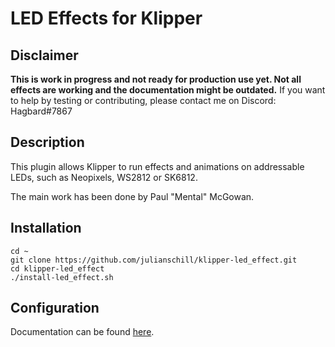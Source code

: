 # LED Effects for Klipper

## Disclaimer
**This is work in progress and not ready for production use yet. Not all effects are working and the documentation might be outdated.**
If you want to help by testing or contributing, please contact me on Discord: Hagbard#7867

## Description
This plugin allows Klipper to run effects and animations on addressable LEDs, such as Neopixels, WS2812 or SK6812.

The main work has been done by Paul "Mental" McGowan.

## Installation

    cd ~
    git clone https://github.com/julianschill/klipper-led_effect.git
    cd klipper-led_effect
    ./install-led_effect.sh

## Configuration

Documentation can be found [here](docs/LED_Effect.md).

